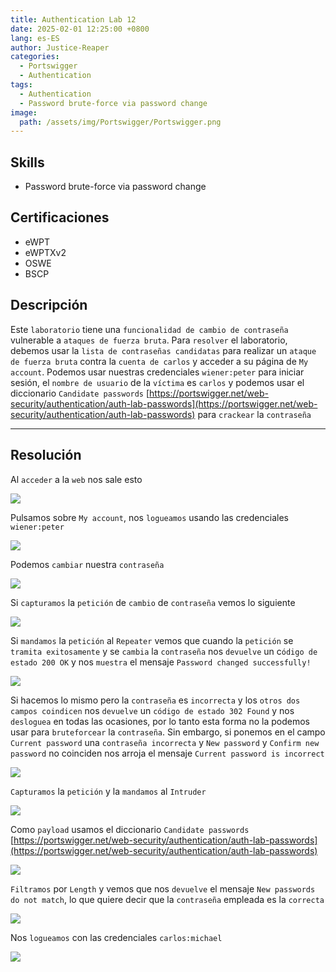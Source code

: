 ```yaml
---
title: Authentication Lab 12
date: 2025-02-01 12:25:00 +0800
lang: es-ES
author: Justice-Reaper
categories:
  - Portswigger
  - Authentication
tags:
  - Authentication
  - Password brute-force via password change
image:
  path: /assets/img/Portswigger/Portswigger.png
---
```


## Skills

- Password brute-force via password change

## Certificaciones

- eWPT
- eWPTXv2
- OSWE
- BSCP

## Descripción

Este `laboratorio` tiene una `funcionalidad de cambio de contraseña` vulnerable a `ataques de fuerza bruta`. Para `resolver` el laboratorio, debemos usar la `lista de contraseñas candidatas` para realizar un `ataque de fuerza bruta` contra la `cuenta de carlos` y acceder a su página de `My account`. Podemos usar nuestras credenciales `wiener:peter` para iniciar sesión, el `nombre de usuario` de la `víctima` es `carlos` y podemos usar el diccionario `Candidate passwords` [https://portswigger.net/web-security/authentication/auth-lab-passwords](https://portswigger.net/web-security/authentication/auth-lab-passwords) para `crackear` la `contraseña`

---

## Resolución

Al `acceder` a la `web` nos sale esto

![](/assets/img/Authentication-Lab-12/image_1.png)

Pulsamos sobre `My account`, nos `logueamos` usando las credenciales `wiener:peter`

![](/assets/img/Authentication-Lab-12/image_2.png)

Podemos `cambiar` nuestra `contraseña`

![](/assets/img/Authentication-Lab-12/image_3.png)

Si `capturamos` la `petición` de `cambio` de `contraseña` vemos lo siguiente

![](/assets/img/Authentication-Lab-12/image_4.png)

Si `mandamos` la `petición` al `Repeater` vemos que cuando la `petición` se `tramita exitosamente` y se `cambia` la `contraseña` nos `devuelve` un c`ódigo de estado 200 OK` y nos `muestra` el mensaje `Password changed successfully!`

![](/assets/img/Authentication-Lab-12/image_5.png)

Si hacemos lo mismo pero la `contraseña` es `incorrecta` y los `otros dos campos coindicen` nos `devuelve` un `código de estado 302 Found` y nos `desloguea` en todas las ocasiones, por lo tanto esta forma no la podemos usar para `bruteforcear` la `contraseña`. Sin embargo, si ponemos en el campo `Current password` una `contraseña incorrecta` y `New password` y `Confirm new password` no coinciden nos arroja el mensaje `Current password is incorrect`

![](/assets/img/Authentication-Lab-12/image_6.png)

`Capturamos` la `petición` y la `mandamos` al `Intruder`

![](/assets/img/Authentication-Lab-12/image_7.png)

Como `payload` usamos el diccionario `Candidate passwords` [https://portswigger.net/web-security/authentication/auth-lab-passwords](https://portswigger.net/web-security/authentication/auth-lab-passwords)

![](/assets/img/Authentication-Lab-12/image_8.png)

`Filtramos` por `Length` y vemos que nos `devuelve` el mensaje `New passwords do not match`, lo que quiere decir que la `contraseña` empleada es la `correcta`

![](/assets/img/Authentication-Lab-12/image_9.png)

Nos `logueamos` con las credenciales `carlos:michael`

![](/assets/img/Authentication-Lab-12/image_10.png)
